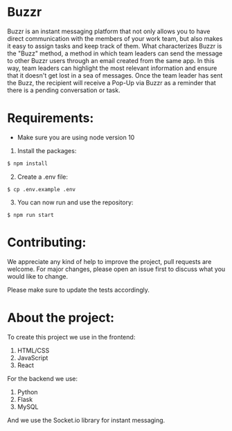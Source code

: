 # Buzzr

Buzzr is an instant messaging platform that not only allows you to have direct communication with the members of your work team, but also makes it easy to assign tasks and keep track of them. What characterizes Buzzr is the "Buzz" method, a method in which team leaders can send the message to other Buzzr users through an email created from the same app. In this way, team leaders can highlight the most relevant information and ensure that it doesn't get lost in a sea of messages. Once the team leader has sent the Buzz, the recipient will receive a Pop-Up via Buzzr as a reminder that there is a pending conversation or task.

# Requirements:

- Make sure you are using node version 10

1. Install the packages:

```bash
$ npm install
```

2. Create a .env file:

```
$ cp .env.example .env
```

3. You can now run and use the repository:

```
$ npm run start
```

# Contributing:

We appreciate any kind of help to improve the project, pull requests are welcome. For major changes, please open an issue first to discuss what you would like to change.

Please make sure to update the tests accordingly.

# About the project:

To create this project we use in the frontend:
1. HTML/CSS
2. JavaScript
3. React

For the backend we use:
1. Python
2. Flask
3. MySQL

And we use the Socket.io library for instant messaging.